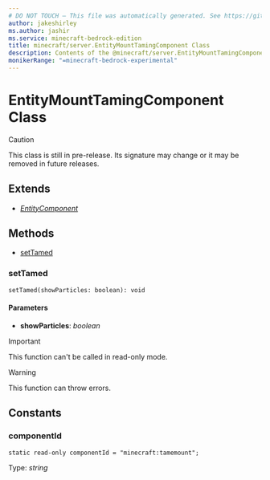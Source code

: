 ```yaml
---
# DO NOT TOUCH — This file was automatically generated. See https://github.com/mojang/minecraftapidocsgenerator to modify descriptions, examples, etc.
author: jakeshirley
ms.author: jashir
ms.service: minecraft-bedrock-edition
title: minecraft/server.EntityMountTamingComponent Class
description: Contents of the @minecraft/server.EntityMountTamingComponent class.
monikerRange: "=minecraft-bedrock-experimental"
---
```

# EntityMountTamingComponent Class

> [!CAUTION]
> This class is still in pre-release.  Its signature may change or it may be removed in future releases.

## Extends
- [*EntityComponent*](EntityComponent.md)

## Methods
- [setTamed](#settamed)

### **setTamed**
`
setTamed(showParticles: boolean): void
`

#### **Parameters**
- **showParticles**: *boolean*

> [!IMPORTANT]
> This function can't be called in read-only mode.

> [!WARNING]
> This function can throw errors.

## Constants

### **componentId**
`static read-only componentId = "minecraft:tamemount";`

Type: *string*
